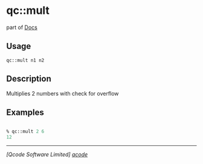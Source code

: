 qc::mult
========

part of [Docs](.)

Usage
-----
`
        qc::mult n1 n2
    `

Description
-----------
Multiplies 2 numbers with check for overflow

Examples
--------
```tcl

% qc::mult 2 6
12
```

----------------------------------
*[Qcode Software Limited] [qcode]*

[qcode]: www.qcode.co.uk "Qcode Software"